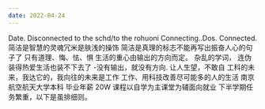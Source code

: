 ```yaml
---
date: 2022-04-24
---
```


Date. Disconnected to the schd/to the rohuoni Connecting..Dos. Connected. 简洁是智慧的灵魂冗米是肤浅的操饰 简洁是真理的标志不能再写出振奋人心的句子了 只有道理、悔、怯、惧 生活的重心由输出的方向而定。 杂乱的学词， 连伪装得热爱生活也装不下去了 -没有输出，就没有方向. 让人生望，不敢自 工科的未来，我达它的，我向往的未来是工作 工作、用科技改善尽可能多的人的生活 南京航空航天大学本科 毕业年薪 20W 课程以自学为主课堂为辅面向就业 下半学期任务繁重，以下是虽排细则。
